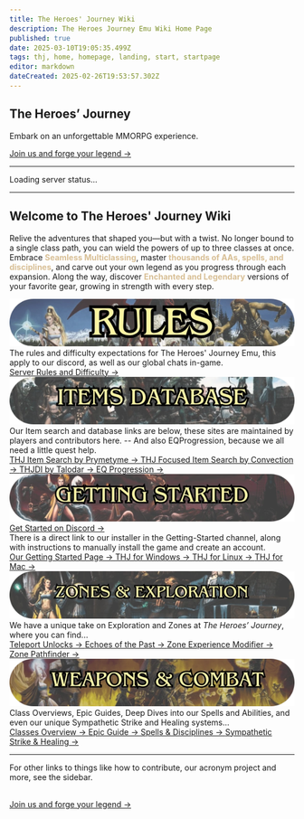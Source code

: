 ```yaml
---
title: The Heroes' Journey Wiki
description: The Heroes Journey Emu Wiki Home Page
published: true
date: 2025-03-10T19:05:35.499Z
tags: thj, home, homepage, landing, start, startpage
editor: markdown
dateCreated: 2025-02-26T19:53:57.302Z
---
```


<!-- Hero Section -->
<section class="frontpage-hero">
  <div class="hero-overlay">
    <div class="hero-content">
      <h1>The Heroes’ Journey</h1>
      <p>Embark on an unforgettable MMORPG experience.</p>
      <a href="https://heroesjourneyemu.com" class="cta-button hero-button">
        Join us and forge your legend →
      </a>
    </div>
  </div>
</section>

---

<div id="server-status">Loading server status...</div>

---

<section class="wiki-hero-section">
  <!-- Image Container -->
  <!-- Text Container with a dark background -->
  <div class="wiki-hero-textbox">
    <h1 class="wiki-hero-title"> Welcome to The Heroes' Journey Wiki</h1>
    <p class="wiki-hero-subtitle">
      Relive the adventures that shaped you—but with a twist. No longer bound
      to a single class path, you can wield the powers of up to three classes
      at once. Embrace <span style="color: #d8bf95"><strong>Seamless Multiclassing</strong></span>, master
      <span style="color: #d8bf95"><strong>thousands of AAs, spells, and disciplines</strong></span>, and carve
      out your own legend as you progress through each expansion. Along the
      way, discover <span style="color: #d8bf95"><strong>Enchanted and Legendary</strong></span> versions of your
      favorite gear, growing in strength with every step.
    </p>
  </div>
</section>

<!-- Main Content Section -->
<section class="frontpage-section">

  <!-- 1) Rules -->
  <div class="image-card">
    <img src="/rules_boxart_banner.webp" alt="Rules Banner" class="banner-image">
  </div>
  <div class="info-box">
    The rules and difficulty expectations for The Heroes' Journey Emu, this apply to our discord, as well as our global chats in-game.
  </div>
  <div class="centered-block">
    <a href="/rules" class="cta-button">
      Server Rules and Difficulty →
    </a>
  </div>
  
  <div class="divider"></div>

  <!-- 2) Items & Database -->
  <div class="image-card">
    <img src="/items_boxart_banner.webp" alt="Items Banner" class="banner-image">
  </div>
  <div class="info-box">
    Our Item search and database links are below, these sites are maintained by players and contributors here. -- And also EQProgression, because we all need a little quest help.
  </div>
  <div class="centered-block cta-group">
    <a href="https://info.heroesjourneyemu.com" class="cta-button">
      THJ Item Search by Prymetyme →
    </a>
    <a href="https://eqdb.net/" class="cta-button">
      THJ Focused Item Search by Convection →
    </a>
    <a href="https://www.thjdi.cc/" class="cta-button">
      THJDI by Talodar →
    </a>
    <a href="https://www.eqprogression.com/" class="cta-button">
      EQ Progression →
    </a>
  </div>
  
  <div class="divider"></div>

  <!-- 3) Getting Started -->
  <div class="image-card">
    <img src="/gettingstarted_boxart_banner.webp" alt="Getting Started Banner" class="banner-image">
  </div>
  <div class="centered-block">
    <a href="https://discord.com/servers/the-heroes-journey-1204418766318862356" class="cta-button">
      Get Started on Discord →
    </a>
  </div>

  <!-- Replaced blockquote with info-box -->
  <div class="info-box">
    There is a direct link to our installer in the Getting-Started channel, along with instructions to manually install the game and create an account.
  </div>

  <div class="centered-block cta-group">
    <a href="/getting-started" class="cta-button">
      Our Getting Started Page →
    </a>
    <a href="/getting-started/installation-guide" class="cta-button">
      THJ for Windows →
    </a>
    <a href="/getting-started/linux" class="cta-button">
      THJ for Linux →
    </a>
    <a href="/getting-started/mac" class="cta-button">
      THJ for Mac →
    </a>
  </div>

  <div class="divider"></div>

  <!-- 4) Zones -->
  <div class="image-card">
    <img src="/zones_boxart_banner.webp" alt="Zones Banner" class="banner-image">
  </div>
  <!-- Replaced blockquote with info-box -->
  <div class="info-box">
    We have a unique take on Exploration and Zones at <em>The Heroes’ Journey</em>, where you can find...
  </div>

  <div class="centered-block cta-group">
    <a href="/exploration-and-combat/teleport" class="cta-button">
      Teleport Unlocks →
    </a>
    <a href="/exploration-and-combat/echo-of-the-past" class="cta-button">
      Echoes of the Past →
    </a>
    <a href="/exploration-and-combat/zem" class="cta-button">
      Zone Experience Modifier →
    </a>
    <a href="/exploration-and-combat/zone-guide" class="cta-button">
      Zone Pathfinder →
    </a>
  </div>

  <div class="divider"></div>

  <!-- 5) Weapons & Combat -->
  <div id="weapons-combat" class="image-card">
    <img src="/weapons_box_art.webp" alt="Weapons Banner" class="banner-image">
  </div>
  <!-- Replaced blockquote with info-box -->
  <div class="info-box">
    Class Overviews, Epic Guides, Deep Dives into our Spells and Abilities, and even our unique Sympathetic Strike and Healing systems...
  </div>

  <div class="centered-block cta-group">
    <a href="/classes-and-abilities" class="cta-button">
      Classes Overview →
    </a>
    <a href="/equipment-guide/epics" class="cta-button">
      Epic Guide →
    </a>
    <a href="/classes-and-abilities/spells-and-abilities" class="cta-button">
      Spells &amp; Disciplines →
    </a>
    <a href="/equipment-guide/symp-items" class="cta-button">
      Sympathetic Strike &amp; Healing →
    </a>
  </div>

---
<section class="frontbottompage-hero">
  <div class="hero-overlay">
    <div class="hero-content">
      <p>For other links to things like how to contribute, our acronym project and more, see the sidebar.</p><br>
      <a href="https://heroesjourneyemu.com" class="cta-button hero-button">
        Join us and forge your legend →
      </a>
    </div>
  </div>
</section>

